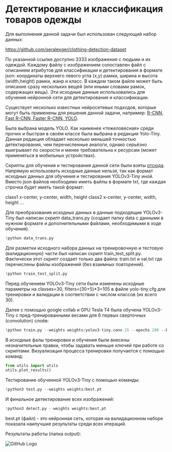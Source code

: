 # Детектирование и классификация товаров одежды

Для выполнения данной задачи был использован следующий набор данных:

https://github.com/seralexger/clothing-detection-dataset

По указанной ссылке доступно 3333 изображения с людьми и их одеждой. Каждому файлу с изображением сопоставлен файл с описанием атрибутов для классификации и детектирования в формате json: координаты верхнего левого угла (x,y) рамки, ширина и высота (width,height) рамки, жанр и класс. В каждом таком файле может быть описание сразу нескольких вещей (или иными словами рамок, содержащих вещь). Эти исходные данные использовались для обучения нейронной сети для детектирования и классификации.

Существует несколько известных нейросетевых подходов, которые могут быть применены для решения данной задачи, например: [R-CNN, Fast R-CNN, Faster R-CNN, YOLO](https://arxiv.org/pdf/1807.05511.pdf).

Была выбрана модель YOLO. Как наименее «тяжеловесная» среди прочих и быстрая в своём классе была выбрана в редакция Yolo-Tiny. Данная редакция обладает несколько меньшей точностью детектирования, чем перечисленные аналоги, однако серьёзно выигрывает по скорости и менее требовательна к ресурсам (может применяться в мобильных устройствах).

Скрипты для обучения и тестирования данной сети были взяты [отсюда](https://github.com/ultralytics/yolov3).
Напрямую использовать исходные данные нельзя, так как формат исходных данных для обучения и тестирования YOLOv3-Tiny иной. Вместо json файлов необходимо иметь файлы в формате txt, где каждая строчка будет иметь такой формат:

class1 x-center, y-center, width, height
class2 x-center, y-center, width, height
...

Для преобразования исходных данных в данные подходящие YOLOv3-Tiny был написан скрипт data_trans.py (создает папку data с данными в нужном формате и дополнительными файлами, необходимыми в ходе обучения). 

```python
!python data_trans.py
```

Для разметки исходного набора данных на тренировочную и тестовую (валидационную) части был написан скрипт train_test_split.py. Фактически этот скрипт создает только два файла: train.txt и val.txt где перечислены файлы изображений (без взаимных повторений).

```python
!python train_test_split.py
```

Перед обучением YOLOv3-Tiny сети были изменены исходные параметры на classes=30, filters=(30+5)*3=105 в файле yolo-tiny.cfg для тренировки и валидации в соответствии с числом классов (их всего 30).

Далее с помощью google collab и GPU Tesla T4 была обучена YOLOv3-Tiny с пред-тренированными весами для 6 первых сверточных (convolution) слоёв: 

```python
!python train.py --weights weights/yolov3-tiny.conv.15 --epochs 200 --batch-size 16
```

В исходные фалы тренировки и обучения были внесены незначительные правки, чтобы задавать меньше ключей при работе со скриптами.
Визуализация процесса тренировки получается с помощью команд:

```python
from utils import utils
utils.plot_results() 
```

Тестирование обученной YOLOv3-Tiny с помощью команды:
```python
!python3 test.py --weights weights/best.pt
```

И финальное детектирование всех изображений:

```python
!python3 detect.py --weights weights/best.pt
```

best.pt (файл) - это нейронная сеть, которая на валидационном наборе показала наилучшие результаты среди всех итераций.

Результаты работы (папка output):

![GitHub Logo](/YOLOv3/output/00e9vso7hc2zf31lsbc0830f5ksrzg9lmtrbh8tpgt6lzutyhex8a06lwypms50b.jpg)
